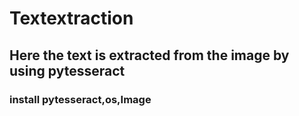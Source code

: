 # Textextraction
## Here the text is extracted from the image by using pytesseract
### install pytesseract,os,Image
